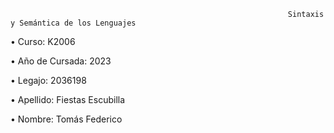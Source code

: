                                                                   Sintaxis y Semántica de los Lenguajes
                                                                
• Curso: K2006

• Año de Cursada: 2023

• Legajo: 2036198

• Apellido: Fiestas Escubilla 

• Nombre: Tomás Federico
